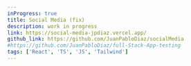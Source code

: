 ```yaml
---
inProgress: true
title: Social Media (fix)
description: work in progress
link: https://social-media-jpdiaz.vercel.app/
github_link: https://github.com/JuanPabloDiaz/socialMedia
#https://github.com/JuanPabloDiaz/full-Stack-App-testing
tags: ['React', 'TS', 'JS', 'Tailwind']
---
```

